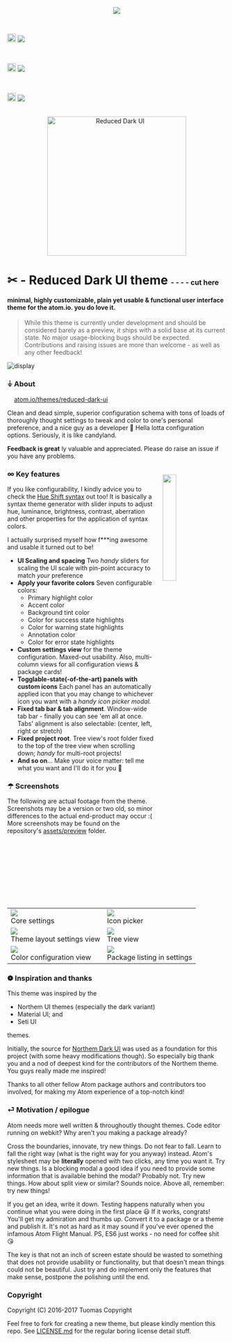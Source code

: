 
<p align="center" style="display: block; vertical-align: middle">

<img src="https://img.shields.io/travis/tuomashatakka/reduced-dark-ui.svg?style=flat-square" />

  &nbsp;&nbsp;&nbsp;&nbsp;
  
<img src="https://tuomashatakka.gitlab.io/atom-ui-reduced-dark/assets/logo/logo-glyph.png" width=20 height=20 style="display: inline-block; vertical-align: baseline" />
  <a href="https://atom.io/themes/reduced-dark-ui" style="display: inline-block; vertical-align: baseline">
  <img src="https://img.shields.io/apm/dm/reduced-dark-ui.svg?style=flat-square" style="display: inline-block; vertical-align: baseline">
  </a>

  &nbsp;&nbsp;&nbsp;&nbsp;

  <img src="https://github.com/favicon.ico" width=20 height=20 style="display: inline-block; vertical-align: baseline" />
  <a href="https://github.com/tuomashatakka/reduced-dark-ui/issues" style="display: inline-block; vertical-align: baseline">
  <img src="https://img.shields.io/github/issues/tuomashatakka/reduced-dark-ui.svg?style=flat-square" style="display: inline-block; vertical-align: baseline">
  </a>

  &nbsp;&nbsp;&nbsp;&nbsp;

  <img src="https://atom.io/favicon.ico" width=20 height=20 style="display: inline-block; vertical-align: baseline"/>
  <a href="https://atom.io/themes/reduced-dark-ui" style="display: inline-block; vertical-align: baseline">
  <img src="https://img.shields.io/apm/v/reduced-dark-ui.svg?style=flat-square" style="display: inline-block; vertical-align: baseline">
  </a>

</p>

    
<img src="https://tuomashatakka.gitlab.io/atom-ui-reduced-dark/assets/logo/logo.png" style="width: auto; height: 8vh; margin: 0 auto; display: block; text-align: center;" alt="Reduced Dark UI" />


# ✂︎ - **Reduced Dark** UI theme <sup><sub><sub> - - - - cut here </sub></sub></sup>

#### **minimal, highly customizable, plain yet usable & functional** user interface theme for the atom.io. you **do** love it.

> While this theme is currently under development and should be considered barely as a preview,
> it ships with a solid base at its current state. No major usage-blocking bugs should be expected.
> Contributions and raising issues are more than welcome - as well as any other feedback!

![display](https://tuomashatakka.gitlab.io/atom-ui-reduced-dark/assets/preview/2017%20February/settings_colors_compact.png)


### ⏚ About
    
[atom.io/themes/reduced-dark-ui](https://atom.io/themes/reduced-dark-ui)

Clean and dead simple, superior configuration schema with tons of loads of thoroughly thought settings to tweak and color to one's personal preference, and a nice guy as a developer 🙋
Hella lotta configuration options. Seriously, it is like candyland.

**Feedback is great** ly valuable and appreciated. Please do raise an issue if you have any problems.

<img src='https://tuomashatakka.github.io/reduced-dark-ui/assets/ss2016-11.png' style='float: right; width: 25%; margin: 4%' />


### ∞ Key features

If you like configurability, I kindly advice you to check the [Hue Shift syntax](http://atom.io/themes/hue-shift-syntax) out too!
It is basically a syntax theme generator with slider inputs to adjust hue, luminance, brightness, contrast, aberration and other
properties for the application of syntax colors.

I actually surprised myself how f***ing awesome and usable it turned out to be!

 - **UI Scaling and spacing** Two *handy* sliders for scaling the UI scale with pin-point accuracy to match *your* preference
 - **Apply your favorite colors** Seven configurable colors:
   - Primary highlight color
   - Accent color
   - Background tint color
   - Color for success state highlights
   - Color for warning state highlights
   - Annotation color
   - Color for error state highlights
 - **Custom settings view** for the theme configuration. Maxed-out usability. Also, multi-column views for all configuration views & package cards!
 - **Togglable-state(-of-the-art) panels with custom icons** Each panel has an automatically applied icon
   that you may change to whichever icon you want with a *handy icon picker modal.*
 - **Fixed tab bar & tab alignment**. Window-wide tab bar - finally you can see 'em all at once. Tabs' alignment is also selectable: (center, left, right or stretch)
 - **Fixed project root**. Tree view's root folder fixed to the top of the tree view when scrolling down; *handy* for multi-root projects!
 - **And so on**... Make your voice matter: tell me what you want and I'll do it for you 🤗


### ☂ Screenshots

The following are actual footage from the theme. Screenshots may be a version or two old, so minor differences to the actual end-product may occur :(
More screenshots may be found on the repository's [assets/preview](http://github.com/tuomashatakka/reduced-dark-ui/blob/master/assets/preview) folder.

<table>
<tr>

  <td>
    <img src='https://tuomashatakka.gitlab.io/atom-ui-reduced-dark/assets/preview/2017%20February/settings_core.png' /><br/>
    Core settings
  </td>

  <td>
    <img src='https://tuomashatakka.gitlab.io/atom-ui-reduced-dark/assets/preview/2017%20February/iconpicker_vertical.png' /><br/>
    Icon picker
  </td>

</tr>
<tr>

  <td>
    <img src='https://tuomashatakka.gitlab.io/atom-ui-reduced-dark/assets/preview/2017%20February/settings_layout_fullscreen.png' /><br/>
    Theme layout settings view
  </td>

  <td>
    <img src='https://tuomashatakka.gitlab.io/atom-ui-reduced-dark/assets/preview/2017%20February/treeview_overview2.png' /><br/>
    Tree view
  </td>

</tr>
<tr>

  <td>
    <img src='https://tuomashatakka.gitlab.io/atom-ui-reduced-dark/assets/preview/2017%20February/settings_colors_fullscreen.png' /><br/>
    Color configuration view
  </td>

  <td>
    <img src='https://tuomashatakka.gitlab.io/atom-ui-reduced-dark/assets/preview/2017%20February/settings_package_cards.png' /><br/>
    Package listing in settings
  </td>

</tr>
</table>


### ❁ Inspiration and thanks

This theme was inspired by the
- Northem UI themes (especially the dark variant)
- Material UI; and
- Seti UI

themes.

Initially, the source for [Northem Dark UI](http://atom.io/themes/northem-dark-ui) was used as a foundation for this project (with some heavy modifications though).
So especially big thank you and a nod of deepest kind for the contributors of the Northem theme. You guys really made me inspired!

Thanks to all other fellow Atom package authors and contributors too involved, for making my Atom experience of a top-notch kind!


### ⏎ Motivation / epilogue

Atom needs more well written & throughoutly thought themes. Code editor running on webkit? Why aren't you making a package already?

Cross the boundaries, innovate, try new things. Do not fear to fall. Learn to fall the right way (what is the right way for you anyway) instead. Atom's stylesheet may be **literally** opened with two clicks, any time you want it. Try new things. Is a blocking modal a good idea if you need to provide some information that is available behind the modal? Probably not. Try new things. How about split view or similar? Sounds noice. Above all, remember: try new things!

If you get an idea, write it down. Testing happens naturally when you continue what you were doing in the first place 😃 If it works, congrats! You'll get my admiration and thumbs up. Convert it to a package or a theme and publish it. It's not as hard as it may sound if you've ever opened the infamous Atom Flight Manual. PS, ES6 just works - no need for coffee shit 😘

The key is that not an inch of screen estate should be wasted to something that does not provide usability or functionality, but that doesn't mean things could not be beautiful. Just try and do implement only the features that make sense, postpone the polishing until the end.


### Copyright

Copyright (C) 2016-2017 Tuomas Copyright

Feel free to fork for creating a new theme, but please kindly mention this repo.
See [LICENSE.md](license) for the regular boring license detail stuff.


[logo]: https://tuomashatakka.github.io/reduced-dark-ui/assets/re-logo.svg
[ss1]: https://tuomashatakka.github.io/reduced-dark-ui/assets/ss2016-10.png
[ss2]: https://tuomashatakka.github.io/reduced-dark-ui/assets/ss2016-11.png
[ss3]: https://tuomashatakka.github.io/reduced-dark-ui/assets/ss2016-12.png
